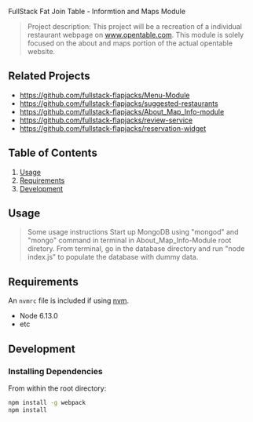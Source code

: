 FullStack Fat Join Table - Informtion and Maps Module

> Project description:
This project will be a recreation of a individual restaurant webpage on www.opentable.com.
This module is solely focused on the about and maps portion of the actual opentable website.

## Related Projects

  - https://github.com/fullstack-flapjacks/Menu-Module
  - https://github.com/fullstack-flapjacks/suggested-restaurants
  - https://github.com/fullstack-flapjacks/About_Map_Info-module
  - https://github.com/fullstack-flapjacks/review-service
  - https://github.com/fullstack-flapjacks/reservation-widget

## Table of Contents

1. [Usage](#Usage)
1. [Requirements](#requirements)
1. [Development](#development)

## Usage

> Some usage instructions
Start up MongoDB using "mongod" and "mongo" command in terminal in About_Map_Info-Module root diretory.
From terminal, go in the database directory and run "node index.js" to populate the database with dummy data.

## Requirements

An `nvmrc` file is included if using [nvm](https://github.com/creationix/nvm).

- Node 6.13.0
- etc

## Development

### Installing Dependencies

From within the root directory:

```sh
npm install -g webpack
npm install
```

